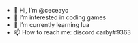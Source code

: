 - 👋 Hi, I’m @ceceayo
- 👀 I’m interested in coding games
- 🌱 I’m currently learning lua
- 📫 How to reach me: discord carby#9363
